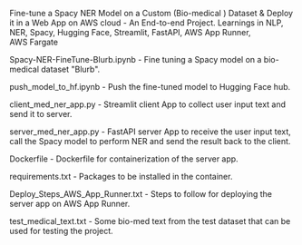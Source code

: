 Fine-tune a Spacy NER Model on a Custom (Bio-medical ) Dataset & Deploy it in a Web App on AWS cloud - An End-to-end Project.
Learnings in NLP, NER, Spacy, Hugging Face, Streamlit, FastAPI, AWS App Runner, AWS Fargate

Spacy-NER-FineTune-Blurb.ipynb - Fine tuning a Spacy model on a bio-medical dataset "Blurb".

push_model_to_hf.ipynb - Push the fine-tuned model to Hugging Face hub.

client_med_ner_app.py - Streamlit client App to collect user input text and send it to server.

server_med_ner_app.py - FastAPI server App to receive the user input text, call the Spacy model to perform NER and send the result back to the client.

Dockerfile - Dockerfile for containerization of the server app.

requirements.txt - Packages to be installed in the container.

Deploy_Steps_AWS_App_Runner.txt - Steps to follow for deploying the server app on AWS App Runner.

test_medical_text.txt - Some bio-med text from the test dataset that can be used for testing the project.
